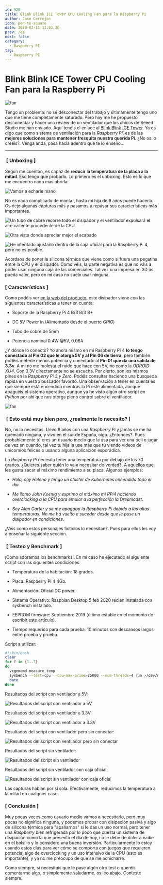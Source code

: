 ```yaml
---
id: 920
title: Blink Blink ICE Tower CPU Cooling Fan para la Raspberry Pi
author: Jose Cerrejon
icon: pen-to-square
date: 2020-02-11 13:03:36
prev: /es
next: false
category:
  - Raspberry PI
tag:
  - Raspberry PI
---
```


# Blink Blink ICE Tower CPU Cooling Fan para la Raspberry Pi

![fan](/images/2020/02/fan_unboxing_01.jpg)

Tengo un problema: no sé desconectar del trabajo y últimamente tengo uno que me tiene completamente saturado. Pero hoy me he propuesto desconectar y hacer una review de un ventilador que los chicos de Seeed Studio me han enviado. Aquí tenéis el enlace al [Blink Blink ICE Tower](https://www.seeedstudio.com/Blink-Blink-ICE-Tower-CPU-Cooling-Fan-for-Raspberry-Pi-Support-Pi-4-p-4215.html). Ya os digo que como sistema de ventilación para la *Raspberry Pi*, es de las **mejores soluciones para mantener fresquita nuestra querida Pi**. ¿No os lo creéis?. Venga anda, pasa hacia adentro que te lo enseño...

- - -

###  [ Unboxing ]

Según me cuentan, es capaz de **reducir la temperatura de la placa a la mitad**. Eso tengo que probarlo. Lo primero es el unboxing. Esto es lo que me encuentro nada mas abrirla.

![Vamos a echarle mano](/images/2020/02/fan_unboxing_02.jpg "Vamos a echarle mano")

No es nada complicado de montar, hasta mi hija de 9 años puede hacerlo. Os dejo algunas capturas más y pasamos a repasar sus características más importantes.

![Un tubo de cobre recorre todo el disipador y el ventilador expulsará el aire caliente procedente de la CPU](/images/2020/02/fan_unboxing_03.jpg "Un tubo de cobre recorre todo el disipador y el ventilador expulsará el aire caliente procedente de la CPU")

![Otra vista donde apreciar mejor el acabado](/images/2020/02/fan_unboxing_04.jpg "Otra vista donde apreciar mejor el acabado")

![He intentado ajustarlo dentro de la caja oficial para la Raspberry Pi 4, pero no es posible.](/images/2020/02/fan_unboxing_05.jpg "He intentado ajustarlo dentro de la caja oficial para la Raspberry Pi 4, pero no es posible.")

Acordaos de poner la silicona térmica que viene como si fuera una pegatina entre la CPU y el disipador. Como véis, la parte negativa es que no váis a poder usar ninguna caja de las comerciales. Tal vez una impresa en 3D os pueda valer, pero en mi caso no suelo usar ninguna.

###  [ Características ]

Como podéis ver [en la web del producto](https://www.seeedstudio.com/Blink-Blink-ICE-Tower-CPU-Cooling-Fan-for-Raspberry-Pi-Support-Pi-4-p-4215.html), este disipador viene con las siguientes características a tener en cuenta:

* Soporte de la Raspberry Pi 4 B/3 B/3 B+

* DC 5V Power in (Alimentado desde el puerto *GPIO*) 

* Tubo de cobre de 5mm

* Potencia nominal 0.4W @5V, 0.08A

¿Y dónde lo conecto? Yo ahora mismo en mi Raspberry Pi 4 **lo tengo conectado al Pin 02 que le otorga 5V y al Pin 06 de tierra**, pero también podéis meterle menos potencia y conectarlo al **Pin 01 que da una salida de 3.3v**. A mi no me molesta el ruido que hace con 5V, no como la *ODROID XU4*. Con 3.3V directamente no se escucha. Por cierto, son los mismos pines en la *Raspberry Pi 3 y Zero*. Podéis consultar haciendo una búsqueda rápida en vuestro buscador favorito. Una observación a tener en cuenta es que siempre está encendida mientras la Pi esté alimentada, aunque apaguéis el sistema operativo, aunque ya he visto algún otro script en *Python* por ahí que nos otorga pleno control sobre el ventilador.

![fan](/images/2020/02/gpio_rpi4.jpg)

###  [ Esto está muy bien pero, ¿realmente lo necesito? ]

No, no lo necesitas. Llevo 8 años con una *Raspberry Pi* y jamás se me ha quemado ninguna, y vivo en el sur de España, oiga. ¿Entonces?. Pues probablemente tú eres un usuario medio que la usa para ver una peli o jugar de vez en cuando, tal vez tu hija la use más que tú viendo vídeos de unicornios felices o usando alguna aplicación esporádica.

La *Raspberry Pi* necesita tener una temperatura por debajo de los 70 grados. ¿Quieres saber quién lo va a necesitar de verdad?. A aquellos que les gusta sacar el máximo rendimiento a su placa. Algunos ejemplos:

* *Hola, soy Helena y tengo un cluster de Kubernetes encendido todo el día.*

* *Me llamo John Koenig y exprimo al máximo mi RPi4 haciendo overclocking a la CPU para emular a la perfección la *Dreamcast*.*

* *Soy Alan Carter y se me apagaba la Raspberry Pi debido a las altas temperaturas. No me ha vuelto a suceder desde que le puse un disipador en condiciones.*

¿Véis como estos personajes ficticios lo necesitan?. Pues para ellos les voy a enseñar la siguiente sección.

###  [ Testeo y Benchmark ]

¡Cómo adoramos los benchmarks!. En mi caso he ejecutado el siguiente script con las siguientes condiciones:

* Temperatura de la habitación: 18 grados.

* Placa: Raspberry Pi 4 4Gb.

* Alimentación: Oficial DC power.

* Sistema Operativo: Raspbian Desktop 5 feb 2020 recién instalada con sysbench instalado.

* EEPROM firmware: Septiembre 2019 (último estable en el momento de escribir este artículo).

* Tiempo requerido para cada prueba: 10 minutos con descansos largos entre prueba y prueba.

Script a utilizar: 

```bash
#!/bin/bash
clear
for f in {1..7}
do
  vcgencmd measure_temp
  sysbench --test=cpu --cpu-max-prime=25000 --num-threads=4 run >/dev/null 2>&1
  date
done
```

Resultados del script con ventilador a 5V:

![Resultados del script con ventilador a 5V](/images/2020/02/test01_5V.png "Resultados del script con ventilador a 5V")

Resultados del script con ventilador a 3.3V:

![Resultados del script con ventilador a 3.3V](/images/2020/02/test02_33V.png "Resultados del script con ventilador a 3.3V")

Resultados del script con ventilador pero sin conectar:

![Resultados del script con ventilador pero sin conectar](/images/2020/02/test03_wired_off.png "Resultados del script con ventilador pero sin conectar")

Resultados del script sin ventilador:

![Resultados del script sin ventilador](/images/2020/02/test04_no_fan.png "Resultados del script sin ventilador")

Resultados del script sin ventilador con caja oficial:

![Resultados del script sin ventilador con caja oficial](/images/2020/02/test05_no_fan_with_case.png "Resultados del script sin ventilador con caja oficial")

Las capturas hablan por sí sola. Efectivamente, reducimos la temperatura a la mitad en cualquier caso.

###  [ Conclusión ]

Muy pocas veces como usuario medio vamos a necesitarlo, pero muy pocas no significa ninguna, y podemos probar con disipación pasiva y algo de silicona térmica para "apañarnos" si le das un uso normal, pero tener una *Raspberry* bien refrigerada por lo poco que cuesta un sistema de disipación como la que presento el día de hoy, no le debe de doler a nadie en el bolsillo y lo considero una buena inversión. Particularmente lo estoy usando estos días para ver cómo se comporta con juegos que requieren potencia, algo de overclocking y un uso intensivo de la CPU (esto es importante), y ya no me preocupo de que se me achicharre.

Como siempre, si necesitáis que le pase algún otro test o queréis comentarme algo, o simplemente saludarme, os leo abajo. Contesto siempre.